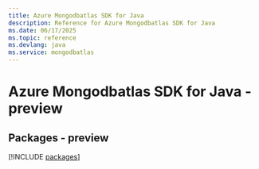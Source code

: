 ```yaml
---
title: Azure Mongodbatlas SDK for Java
description: Reference for Azure Mongodbatlas SDK for Java
ms.date: 06/17/2025
ms.topic: reference
ms.devlang: java
ms.service: mongodbatlas
---
```

# Azure Mongodbatlas SDK for Java - preview
## Packages - preview
[!INCLUDE [packages](mongodbatlas-index.md)]